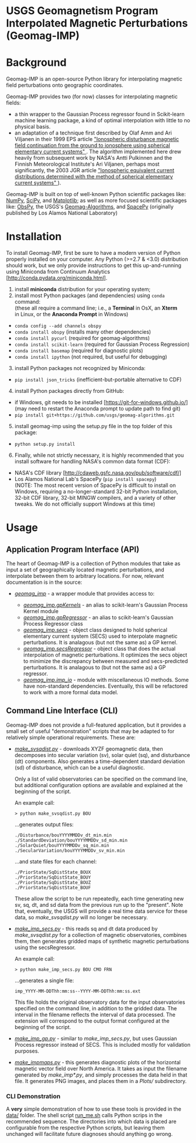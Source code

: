 USGS Geomagnetism Program<br/>Interpolated Magnetic Perturbations (Geomag-IMP)
============================================================

# Background

Geomag-IMP is an open-source Python library for interpolating magnetic field
perturbations onto geographic coordinates.

Geomag-IMP provides two (for now) classes for interpolating magnetic fields:

- a thin wrapper to the Gaussian Process regressor found in Scikit-learn machine
  learning package, a kind of optimal interpolation with little to no physical
  basis.
- an adaptation of a technique first described by Olaf Amm and Ari Viljanen in
  their 1999 EPS article [
    "Ionospheric disturbance magnetic field continuation from the ground to
    ionosphere using spherical elementary current systems"
  ](https://www.terrapub.co.jp/journals/EPS/pdf/5106/51060431.pdf).
  The algorithm implemented here drew heavily from subsequent work by NASA's
  Antti Pulkinnen and the Finnish Meteorological Institute's Ari Viljanen,
  perhaps most significantly, the 2003 JGR article [
    "Ionospheric equivalent current distributions determined with the method of 
    spherical elementary current systems"
  ](http://onlinelibrary.wiley.com/doi/10.1029/2001JA005085/full)).

Geomag-IMP is built on top of well-known Python scientific packages like:
[NumPy](http://www.numpy.org/), [SciPy](https://www.scipy.org/), and
[Matplotlib](http://matplotlib.org/); as well as more focused scientific
packages like: [ObsPy](https://github.com/obspy/obspy/wiki), the USGS's
[Geomag-Algorithms](https://github.com/usgs/geomag-algorithms), and
[SpacePy](https://sourceforge.net/projects/spacepy/) (originally published by
Los Alamos National Laboratory)

# Installation

To install Geomag-IMP, first be sure to have a modern version of Python properly
installed on your computer. Any Python (>=2.7 & <3.0) distribution should work,
but we only provide instructions to get this up-and-running using Miniconda from
Continuum Analytics [http://conda.pydata.org/miniconda.html].

1. install **miniconda** distribution for your operating system;
2. install most Python packages (and dependencies) using `conda` command:  
   (these all require a command line; i.e., a **Terminal** in OsX, an **Xterm**    
    in Linux, or the **Anaconda Prompt** in Windows)
  - `conda config --add channels obspy`
  - `conda install obspy` (installs many other dependencies)
  - `conda install pycurl` (required for geomag-algorithms)
  - `conda install scikit-learn` (required for Gaussian Process Regression)
  - `conda install basemap` (required for diagnostic plots)
  - `conda install ipython` (not required, but useful for debugging)
3. install Python packages not recognized by Miniconda:
  - `pip install json_tricks` (inefficient-but-portable alternative to CDF)
4. install Python packages directly from GitHub:
  - if Windows, git needs to be installed [https://git-for-windows.github.io/]  
    (may need to restart the Anaconda prompt to update path to find git)
  - `pip install git+https://github.com/usgs/geomag-algorithms.git`
5. install geomag-imp using the setup.py file in the top folder of this package:
  - `python setup.py install`
6. Finally, while not strictly necessary, it is highly recommended that you
   install software for handling NASA's common data format (CDF):
  - NASA's CDF library [http://cdaweb.gsfc.nasa.gov/pub/software/cdf/]
  - Los Alamos National Lab's SpacePy (`pip install spacepy`)  
    (NOTE: The most recent version of SpacePy is difficult to install on  
      Windows, requiring a no-longer-standard 32-bit Python installation,  
      32-bit CDF library, 32-bit MINGW compilers, and a variety of other  
      tweaks. We do not officially support Windows at this time)


# Usage

## Application Program Interface (API)

The heart of Geomag-IMP is a collection of Python modules that take as input a
set of geographically located magnetic perturbations, and interpolate between
them to arbitrary locations. For now, relevant documentation is in the source:

- [*geomag_imp*](./geomag_imp/__init__.py) - a wrapper module that provides
  access to:  

  - [*geomag_imp.gpKernels*](
      https://github.com/scikit-learn/scikit-learn/blob/master/sklearn/gaussian_process/kernels.py
    ) - an alias to scikit-learn's Gaussian Process Kernel module
  - [*geomag_imp.gpRegressor*](
      https://github.com/scikit-learn/scikit-learn/blob/master/sklearn/gaussian_process/gpr.py
    ) - an alias to scikit-learn's Gaussian Process Regressor class
  - [*geomag_imp.secs*](./geomag_imp/secs.py) - object class designed to hold
    spherical elementary current system (SECS) used to interpolate magnetic
    perturbations. It is analagous (but not the same as) a GP kernel.
  - [*geomag_imp.secsRegressor*](./geomag_imp/secs.py) - object class that does
    the actual interpolation of magnetic perturbations. It optimizes the secs
    object to minimize the discrepancy between measured and secs-predicted
    perturbations. It is analagous to (but not the same as) a GP regressor.
  - [*geomag_imp.imp_io*](./geomag_imp/imp_io.py) - module with miscellaneous
    IO methods. Some have non-standard dependencies. Eventually, this will be
    refactored to work with a more formal data model.

## Command Line Interface (CLI)

Geomag-IMP does not provide a full-featured application, but it provides a small
set of useful "demonstration" scripts that may be adapted to for relatively
simple operational requirements. These are:

- [*make_svsqdist.py*](./bin/make_svsqdist.py) - downloads XYZF geomagnetic
  data, then decomposes into  secular variation (sv), solar quiet (sq), and
  disturbance (dt) components. Also generates a time-dependent standard
  deviation (sd) of disturbance, which can be a useful diagnostic.

  Only a list of valid observatories can be specified on the command line, but
  additional configuration options are available and explained at the beginning
  of the script.

  An example call:
  ```
  > python make_svsqdist.py BOU
  ```
  ...generates output files:
  ```
  ./Disturbance/bouYYYYMMDDv_dt_min.min
  ./StandardDeviation/bouYYYYMMDDv_sd_min.min
  ./SolarQuiet/bouYYYYMMDDv_sq_min.min
  ./SecularVariation/bouYYYYMMDDv_sv_min.min
  ```
  ...and state files for each channel:
  ```
  ./PriorState/SqDistState_BOUX
  ./PriorState/SqDistState_BOUY
  ./PriorState/SqDistState_BOUZ
  ./PriorState/SqDistState_BOUF
  ```
  These allow the script to be run repeatedly, each time generating new sv, sq,
  dt, and sd data from the previous run up to the "present". Note that,
  eventually, the USGS will provide a real time data service for these data, so
  *make_svsqdist.py* will no longer be necessary.

- [*make_imp_secs.py*](./bin/make_imp_secs.py) - this reads sq and dt data
  produced by *make_svsqdist.py* for a collection of magnetic observatories,
  combines them, then generates gridded maps of synthetic magnetic perturbations
  using the secsRegressor.

  An example call:
  ```
  > python make_imp_secs.py BOU CMO FRN
  ```
  ...generates a single file:
  ```
  imp_YYYY-MM-DDThh:mm:ss--YYYY-MM-DDThh:mm:ss.ext
  ```
  This file holds the original observatory data for the input observatories
  specified on the command line, in addition to the gridded data. The interval
  in the filename reflects the interval of data processed. The extension will
  correspond to the output format configured at the beginning of the script.

- [*make_imp_gp.py*](./bin/make_imp_gp.py) - similar to *make_imp_secs.py*, but
  uses Gaussian Process regressor instead of SECS. This is included mostly for validation purposes.

- [*make_impmaps.py*](./bin/make_impmaps.py) - this generates diagnostic plots
  of the horizontal magnetic vector field over North America. It takes as input
  the filename generated by *make_imp&ast;.py*, and simply processes the data
  held in that file. It generates PNG images, and places them in a *Plots/*
  subdirectory.

### CLI Demonstration

A **very** simple demonstration of how to use these tools is provided in the
[data/](./data/) folder. The shell script [run_me.sh](./data/run_me.sh) calls
Python scrips in the recommended sequence. The directories into which data is
placed are configurable from the respective Python scripts, but leaving them unchanged will facilitate future diagnoses should anything go wrong.
